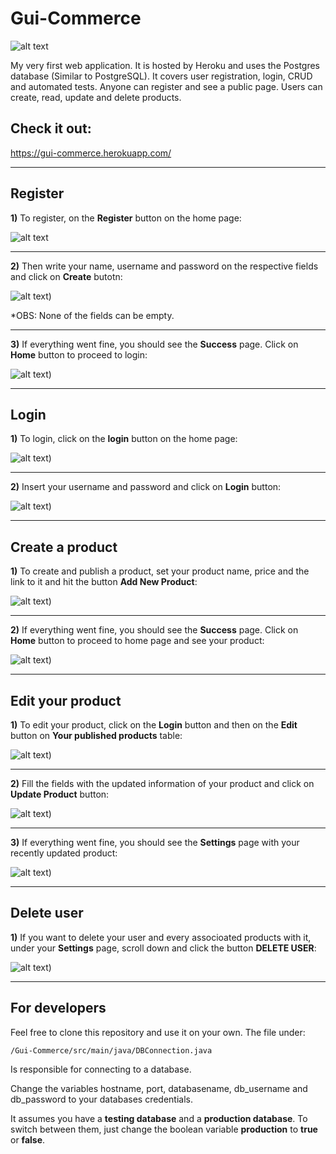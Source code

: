 # Gui-Commerce

![alt text](https://github.com/guidias1212/Gui-Commerce/blob/master/images/logo.jpg)

  My very first web application. It is hosted by Heroku and uses the Postgres database (Similar to PostgreSQL). It covers user registration, login, CRUD and automated tests. Anyone can register and see a public page. Users can create, read, update and delete products.

## Check it out:

https://gui-commerce.herokuapp.com/

---


## Register

**1)** To register, on the **Register** button on the home page:

![alt text](https://github.com/guidias1212/Gui-Commerce/blob/master/images/register1.png)

---


**2)** Then write your name, username and password on the respective fields and click on **Create** butotn:

![alt text](https://github.com/guidias1212/Gui-Commerce/blob/master/images/register2.png))

*OBS: None of the fields can be empty.

---


**3)** If everything went fine, you should see the **Success** page. Click on **Home** button to proceed to login:

![alt text](https://github.com/guidias1212/Gui-Commerce/blob/master/images/success.png))

---


## Login

**1)** To login, click on the **login** button on the home page:

![alt text](https://github.com/guidias1212/Gui-Commerce/blob/master/images/login1.png))

---


**2)** Insert your username and password and click on **Login** button:

![alt text](https://github.com/guidias1212/Gui-Commerce/blob/master/images/login2.png))

---


## Create a product

**1)** To create and publish a product, set your product name, price and the link to it and hit the button **Add New Product**:

![alt text](https://github.com/guidias1212/Gui-Commerce/blob/master/images/create_product1.png))

---


**2)** If everything went fine, you should see the **Success** page. Click on **Home** button to proceed to home page and see your product:

![alt text](https://github.com/guidias1212/Gui-Commerce/blob/master/images/create_product2.png))

---


## Edit your product

**1)** To edit your product, click on the **Login** button and then on the **Edit** button on **Your published products** table:

![alt text](https://github.com/guidias1212/Gui-Commerce/blob/master/images/edit_product1.png))

---


**2)** Fill the fields with the updated information of your product and click on **Update Product** button:

![alt text](https://github.com/guidias1212/Gui-Commerce/blob/master/images/edit_product2.png))

---


**3)** If everything went fine, you should see the **Settings** page with your recently updated product:

![alt text](https://github.com/guidias1212/Gui-Commerce/blob/master/images/edit_product3.png))

---


## Delete user

**1)** If you want to delete your user and every associoated products with it, under your **Settings** page, scroll down and click the button **DELETE USER**:

![alt text](https://github.com/guidias1212/Gui-Commerce/blob/master/images/delete.png))

---


## For developers

Feel free to clone this repository and use it on your own. The file under:

```
/Gui-Commerce/src/main/java/DBConnection.java
```

Is responsible for connecting to a database.

Change the variables hostname, port, databasename, db_username and db_password to your databases credentials.

It assumes you have a **testing database** and a **production database**. To switch between them, just change the boolean variable **production** to **true** or **false**.